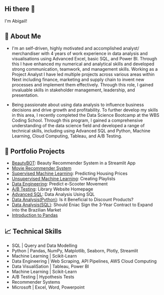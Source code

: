 ## Hi there 👋

I'm Abigail! 


## 📌 About Me 

- I'm an self-driven, highly motivated and accomplished analyst/ merchandiser with 4 years of work experience in data analysis and visualisations using  Advanced Excel, basic SQL, and Power BI. Through this I have enhanced my numerical and analytical skills and developed strong communication, teamwork, and management skills. Working as a Project Analyst I have led multiple projects across various areas within Next including finance, marketing and supply chain to invent new processes and implement them effectively. Through this role, I gained invaluable skills in stakeholder management, leadership, and presentation.

- Being passionate about using data analysis to influence business decisions and drive growth and profitability. To further develop my skills in this area, I recently completed the Data Science Bootcamp at the WBS Coding School. Through this program, I gained a comprehensive understanding of the data science field and developed a range of technical skills, including using Advanced SQL and Python, Machine Learning, Cloud Computing, Tableau, and A/B Testing.


## 📁 Portfolio Projects

- [BeautyBOT](https://github.com/abiflynn/BeautyBOT): Beauty Recommender System in a Streamlit App 
- [Movie Recommender System](https://github.com/abiflynn/movie_recommender_system)
- [Supervised Machine Learning](https://github.com/abiflynn/supervised_machine_learning): Predicting Housing Prices
- [Unsupervised Machine Learning](https://github.com/abiflynn/unsupervised_machine_learning): Creating Playlists
- [Data Engineering](https://github.com/abiflynn/data_engineering): Predict e-Scooter Movement
- [A/B Testing](https://github.com/abiflynn/AB_testing): Library Website Homepage
- [Advanced SQL](https://github.com/abiflynn/advanced_SQL): Data Analysis Using SQL
- [Data Analysis(Python)](https://github.com/abiflynn/data_analysis_python): Is it Beneficial to Discount Products?
- [Data Analysis(SQL)](https://github.com/abiflynn/data_analysis_SQL): Should Eniac Sign the 3-Year Contract to Expand into the Brazilian Market
- [Introduction to Pandas](https://github.com/abiflynn/python_pandas)

## 📈 Technical Skills 

- SQL | Query and Data Modelling
- Python | Pandas, NumPy, Matplotlib, Seaborn, Plotly, Streamlit
- Machine Learning | Scikit-Learn
- Data Engineering | Web Scraping, API Pipelines, AWS Cloud Computing
- Data VisualiSation | Tableau, Power BI 
- Machine Learning | Scikit-Learn
- A/B Testing | Hypothesis Tests
- Recommender Systems
- Microsoft | Excel, Word, Powerpoint
